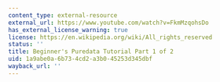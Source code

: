 ```yaml
---
content_type: external-resource
external_url: https://www.youtube.com/watch?v=FkmMzqohsDo
has_external_license_warning: true
license: https://en.wikipedia.org/wiki/All_rights_reserved
status: ''
title: Beginner's Puredata Tutorial Part 1 of 2
uid: 1a9abe0a-6b73-4cd2-a3b0-45253d345dbf
wayback_url: ''
---
```

